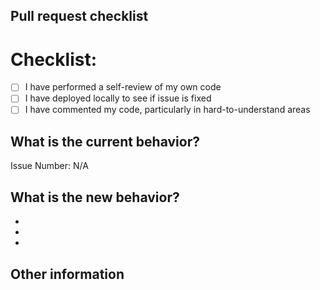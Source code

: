 ## Pull request checklist
# Checklist:

- [ ] I have performed a self-review of my own code
- [ ] I have deployed locally to see if issue is fixed
- [ ] I have commented my code, particularly in hard-to-understand areas

<!-- Please do not submit updates to dependencies unless it fixes an issue. --> 

<!-- Please try to limit your pull request to one type, submit multiple pull requests if needed. --> 

## What is the current behavior?
<!-- Please describe the current behavior that you are modifying, or link to a relevant issue. -->

Issue Number: N/A


## What is the new behavior?
<!-- Please describe the behavior or changes that are being added by this PR. -->

-
-
-

## Other information

<!-- Any other information that is important to this PR such as screenshots of how the component looks before and after the change. -->
